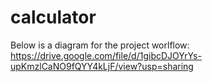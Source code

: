 # calculator

Below is a diagram for the project worlflow:
https://drive.google.com/file/d/1gibcDJOYrYs-upKmzlCaNO9fQYY4kLjF/view?usp=sharing
